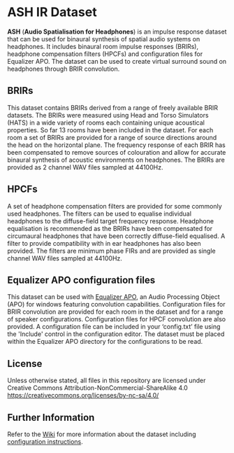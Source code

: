 # ASH IR Dataset
**ASH** (**Audio Spatialisation for Headphones**) is an impulse response dataset that can be used for binaural synthesis of spatial audio systems on headphones. It includes binaural room impulse responses (BRIRs), headphone compensation filters (HPCFs) and configuration files for Equalizer APO. The dataset can be used to create virtual surround sound on headphones through BRIR convolution.

## BRIRs
This dataset contains BRIRs derived from a range of freely available BRIR datasets. The BRIRs were measured using Head and Torso Simulators (HATS) in a wide variety of rooms each containing unique acoustical properties. So far 13 rooms have been included in the dataset. For each room a set of BRIRs are provided for a range of source directions around the head on the horizontal plane. The frequency response of each BRIR has been compensated to remove sources of colouration and allow for accurate binaural synthesis of acoustic environments on headphones. The BRIRs are provided as 2 channel WAV files sampled at 44100Hz.

## HPCFs
A set of headphone compensation filters are provided for some commonly used headphones. The filters can be used to equalise individual headphones to the diffuse-field target frequency response. Headphone equalisation is recommended as the BRIRs have been compensated for circumaural headphones that have been correctly diffuse-field equalised. A filter to provide compatibility with in ear headphones has also been provided. The filters are minimum phase FIRs and are provided as single channel WAV files sampled at 44100Hz. 

## Equalizer APO configuration files
This dataset can be used with [Equalizer APO](https://sourceforge.net/projects/equalizerapo/), an Audio Processing Object (APO) for windows featuring convolution capabilities. Configuration files for BRIR convolution are provided for each room in the dataset and for a range of speaker configurations. Configuration files for HPCF convolution are also provided. A configuration file can be included in your ‘config.txt’ file using the 'Include' control in the configuration editor. The dataset must be placed within the Equalizer APO directory for the configurations to be read.

## License
Unless otherwise stated, all files in this repository are licensed under Creative Commons Attribution-NonCommercial-ShareAlike 4.0 https://creativecommons.org/licenses/by-nc-sa/4.0/

## Further Information
Refer to the [Wiki](https://github.com/ShanonPearce/ASH-BRIRs/wiki) for more information about the dataset including [configuration instructions](https://github.com/ShanonPearce/ASH-BRIRs/wiki/Equalizer-APO-Configuration).

